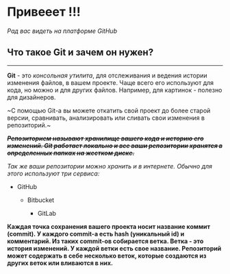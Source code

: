  # Привееет !!!
 
 *Рад вас видеть на платформе GitHub*
 
## Что такое Git и зачем он нужен?
---

**Git** - это _консольная утилита_, для отслеживания и ведения истории изменения файлов, в вашем проекте. Чаще всего его используют для кода, но можно и для других файлов. Например, для картинок - полезно для дизайнеров.

~С помощью Git-a вы можете откатить свой проект до более старой версии, сравнивать, анализировать или сливать свои изменения в репозиторий.~

_**~~Репозиторием называют хранилище вашего кода и историю его изменений. Git работает локально и все ваши репозитории хранятся в определенных папках на жестком диске.~~**_

_Так же ваши репозитории можно хранить и в интернете. Обычно для этого используют три сервиса:_

- GitHub

  - Bitbucket

    - GitLab

**Каждая точка сохранения вашего проекта носит название коммит (commit). У каждого commit-a есть hash (уникальный id) и комментарий. Из таких commit-ов собирается ветка. Ветка - это история изменений. У каждой ветки есть свое название. Репозиторий может содержать в себе несколько веток, которые создаются из других веток или вливаются в них.**

